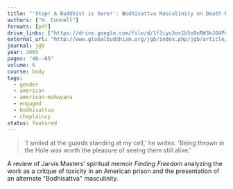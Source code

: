 ```yaml
---
title: "'Stop! A Buddhist is here!': Bodhisattva Masculinity on Death Row"
authors: ["H. Cunnell"]
formats: [pdf]
drive_links: ["https://drive.google.com/file/d/1f3iyu3os1b5o9nRW3kJO4PeULpffn2sP/view?usp=drivesdk"]
external_url: "http://www.globalbuddhism.org/jgb/index.php/jgb/article/view/63/75"
journal: jgb
year: 2005
pages: "46--65"
volume: 6
course: body
tags:
  - gender
  - american
  - american-mahayana
  - engaged
  - bodhisattva
  - chaplaincy
status: featured
---
```


>  'I smiled at the guards standing at my cell,' he writes. 'Being thrown in the Hole was worth the pleasure of seeing them still alive.'

A review of Jarvis Masters’ spiritual memoir *Finding Freedom* analyzing the work as a critque of toxicity in an American prison and the presentation of an alternate "Bodhisattva" masculinity.
